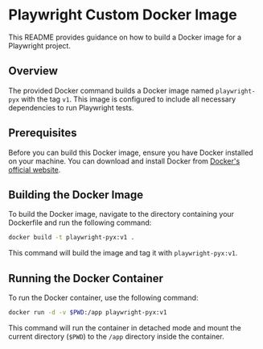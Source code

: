 # Playwright Custom Docker Image

This README provides guidance on how to build a Docker image for a Playwright project.

## Overview

The provided Docker command builds a Docker image named `playwright-pyx` with the tag `v1`. This image is configured to include all necessary dependencies to run Playwright tests.

## Prerequisites

Before you can build this Docker image, ensure you have Docker installed on your machine. You can download and install Docker from [Docker's official website](https://www.docker.com/get-started).

## Building the Docker Image

To build the Docker image, navigate to the directory containing your Dockerfile and run the following command:

```bash
docker build -t playwright-pyx:v1 .
```

This command will build the image and tag it with `playwright-pyx:v1`.

## Running the Docker Container

To run the Docker container, use the following command:

```bash
docker run -d -v $PWD:/app playwright-pyx:v1
```

This command will run the container in detached mode and mount the current directory (`$PWD`) to the `/app` directory inside the container.
